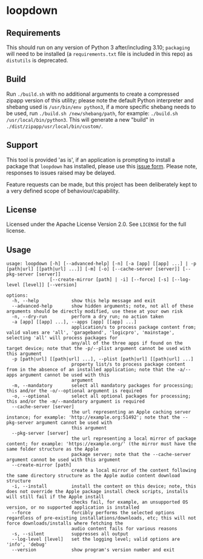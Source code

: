 # loopdown
## Requirements
This should run on any version of Python 3 after/including 3.10; `packaging` will need to be installed (a `requirements.txt` file is included in this repo) as `distutils` is deprecated.

## Build
Run `./build.sh` with no additional arguments to create a compressed zipapp version of this utility; please note the default Python interpreter and shebang used is `/usr/bin/env python3`, if a more specific shebang needs to be used, run `./build.sh /new/shebang/path`, for example: `./build.sh /usr/local/bin/python3`. This will generate a new "build" in `./dist/zipapp/usr/local/bin/custom/`.

## Support
This tool is provided 'as is', if an application is prompting to install a package that `loopdown` has installed, please use this [issue form](https://github.com/carlashley/loopdown/issues/new?assignees=carlashley&labels=install+prompt&projects=&template=package-install-prompt-issue.md&title= "raise an issue").
Please note, responses to issues raised may be delayed.

Feature requests can be made, but this project has been deliberately kept to a very defined scope of behaviour/capability.

## License
Licensed under the Apache License Version 2.0. See `LICENSE` for the full license.

## Usage
```
usage: loopdown [-h] [--advanced-help] [-n] [-a [app] [[app] ...] | -p [path|url] [[path|url] ...]] [-m] [-o] [--cache-server [server]] [--pkg-server [server]]
                [--create-mirror [path] | -i] [--force] [-s] [--log-level [level]] [--version]

options:
  -h, --help            show this help message and exit
  --advanced-help       show hidden arguments; note, not all of these arguments should be directly modified, use these at your own risk
  -n, --dry-run         perform a dry run; no action taken
  -a [app] [[app] ...], --apps [app] [[app] ...]
                        application/s to process package content from; valid values are 'all', 'garageband', 'logicpro', 'mainstage', selecting 'all' will process packages for
                        any/all of the three apps if found on the target device; note that the -p/--plist argument cannot be used with this argument
  -p [path|url] [[path|url] ...], --plist [path|url] [[path|url] ...]
                        property list/s to process package content from in the absence of an installed application; note that the -a/--apps argument cannot be used with this
                        argument
  -m, --mandatory       select all mandatory packages for processing; this and/or the -o/--optional argument is required
  -o, --optional        select all optional packages for processing; this and/or the -m/--mandatory argument is required
  --cache-server [server]
                        the url representing an Apple caching server instance; for example: 'http://example.org:51492'; note that the --pkg-server argument cannot be used with
                        this argument
  --pkg-server [server]
                        the url representing a local mirror of package content; for example: 'https://example.org/' (the mirror must have the same folder structure as the Apple
                        package server; note that the --cache-server argument cannot be used with this argument
  --create-mirror [path]
                        create a local mirror of the content following the same directory structure as the Apple audio content download structure
  -i, --install         install the content on this device; note, this does not override the Apple package install check scripts, installs will still fail if the Apple install
                        checks fail, for example, an unsupported OS version, or no supported application is installed
  --force               forcibly performs the selected options regardless of pre-existing installations/downloads, etc; this will not force downloads/installs where fetching the
                        audio content fails for various reasons
  -s, --silent          suppresses all output
  --log-level [level]   set the logging level; valid options are 'info', 'debug'
  --version             show program's version number and exit
```

